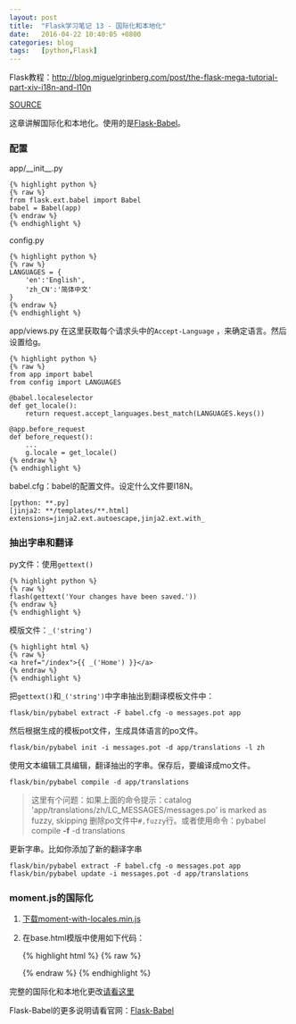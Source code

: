 ```yaml
---
layout: post
title:  "Flask学习笔记 13 - 国际化和本地化"
date:   2016-04-22 10:40:05 +0800
categories: blog
tags:   [python,Flask]
---
```

Flask教程：<http://blog.miguelgrinberg.com/post/the-flask-mega-tutorial-part-xiv-i18n-and-l10n>

[SOURCE](https://github.com/snowyxx/microblog)

这章讲解国际化和本地化。使用的是[Flask-Babel][]。

### 配置

app/\_\_init\_\_.py

    {% highlight python %}
    {% raw %}
    from flask.ext.babel import Babel
    babel = Babel(app)
    {% endraw %}
    {% endhighlight %}

config.py

    {% highlight python %}
    {% raw %}
    LANGUAGES = {
        'en':'English',
        'zh_CN':'简体中文'
    }
    {% endraw %}
    {% endhighlight %}

app/views.py 在这里获取每个请求头中的`Accept-Language` ，来确定语言。然后设置给g。

    {% highlight python %}
    {% raw %}
    from app import babel
    from config import LANGUAGES
    
    @babel.localeselector
    def get_locale():
        return request.accept_languages.best_match(LANGUAGES.keys())
        
    @app.before_request
    def before_request():
        ...
        g.locale = get_locale()
    {% endraw %}
    {% endhighlight %}

babel.cfg：babel的配置文件。设定什么文件要I18N。

    [python: **.py]
    [jinja2: **/templates/**.html]
    extensions=jinja2.ext.autoescape,jinja2.ext.with_

### 抽出字串和翻译

py文件：使用`gettext()`

    {% highlight python %}
    {% raw %}
    flash(gettext('Your changes have been saved.'))
    {% endraw %}
    {% endhighlight %}
    

模版文件：`_('string')`

    {% highlight html %}
    {% raw %}
    <a href="/index">{{ _('Home') }}</a>
    {% endraw %}
    {% endhighlight %}

把`gettext()`和`_('string')`中字串抽出到翻译模板文件中：

    flask/bin/pybabel extract -F babel.cfg -o messages.pot app

然后根据生成的模板pot文件，生成具体语言的po文件。

    flask/bin/pybabel init -i messages.pot -d app/translations -l zh

使用文本编辑工具编辑，翻译抽出的字串。保存后，要编译成mo文件。

    flask/bin/pybabel compile -d app/translations

> 这里有个问题：如果上面的命令提示：catalog 'app/translations/zh/LC_MESSAGES/messages.po' is marked as fuzzy, skipping
> 删除po文件中`#,fuzzy`行。或者使用命令：pybabel compile  __-f__ -d translations

更新字串。比如你添加了新的翻译字串

    flask/bin/pybabel extract -F babel.cfg -o messages.pot app
    flask/bin/pybabel update -i messages.pot -d app/translations

### moment.js的国际化

1. [下载moment-with-locales.min.js](http://momentjs.com/)
2. 在base.html模版中使用如下代码：

    {% highlight html %}
    {% raw %}
    <script src="/static/js/moment-with-locales.min.js"></script>
    <script>moment.locale("{{ g.locale }}")</script>
    {% endraw %}
    {% endhighlight %}

完整的国际化和本地化更改[请看这里](https://github.com/miguelgrinberg/microblog/commit/cac572cb0e427654edd3ac599f6197f1f6ee29f6)

Flask-Babel的更多说明请看官网：[Flask-Babel][]

[Flask-Babel]:https://pythonhosted.org/Flask-Babel/
